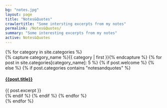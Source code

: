 ```yaml
---
bg: "notes.jpg"
layout: page
title: "Notes&Quotes"
crawlertitle: "Some intersting excerpts from my notes"
permalink: /Notes&Quotes/
summary: "Some interesting excerpts from my notes"
active: Notes&Quotes
---
```

<div id="archives">
{% for category in site.categories %}
  <div class="archive-group">
    {% capture category_name %}{{ category | first }}{% endcapture %}
  {% for post in site.categories[category_name]: 5 %}
   {% if post.welcome %} {% else %}
    {% if post.categories contains "notesandquotes" %}
    <article class="index-page">
      <h4><a href="{{ site.baseurl }}{{ post.url }}">{{post.title}}</a></h4>
      {{ post.excerpt }}
    </article>
    {% endif %}
  {% endif %}
  {% endfor %}
  </div>
{% endfor %}
</div>